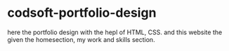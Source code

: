 # codsoft-portfolio-design
here the portfolio design with the hepl of HTML, CSS. and this website the given the homesection, my work and skills section.
